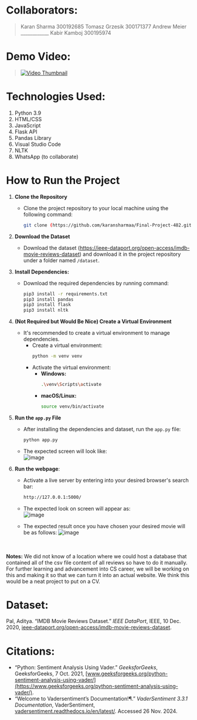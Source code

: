 # Collaborators: 
> Karan Sharma 300192685
> Tomasz Grzesik 300171377
> Andrew Meier ____________
> Kabir Kamboj 300195974
# Demo Video: 
> [![Video Thumbnail](https://img.youtube.com/vi/yJOTjSKP2Xo/0.jpg)](https://www.youtube.com/watch?v=yJOTjSKP2Xo)

# Technologies Used: 
1. Python 3.9
2. HTML/CSS
3. JavaScript
4. Flask API
5. Pandas Library
6. Visual Studio Code
7. NLTK
8. WhatsApp (to collaborate)

# How to Run the Project

1. **Clone the Repository**
   - Clone the project repository to your local machine using the following command:
     ```bash
     git clone (https://github.com/karansharmaa/Final-Project-482.git)
     ```

2. **Download the Dataset**
   - Download the dataset (https://ieee-dataport.org/open-access/imdb-movie-reviews-dataset) and download it in the project repository under a folder named `/dataset`.

3. **Install Dependencies:**
   - Download the required dependencies by running command:
      ```bash
      pip3 install -r requirements.txt
      pip3 install pandas
      pip3 install flask
      pip3 install nltk
      ```
    
3. **(Not Required but Would Be Nice) Create a Virtual Environment**
   - It's recommended to create a virtual environment to manage dependencies.
     - Create a virtual environment:
       ```bash
       python -m venv venv
       ```
     - Activate the virtual environment:
       - **Windows:**
         ```bash
         .\venv\Scripts\activate
         ```
       - **macOS/Linux:**
         ```bash
         source venv/bin/activate
         ```

4. **Run the `app.py` File**
   - After installing the dependencies and dataset, run the `app.py` file:
     ```bash
     python app.py
     ```
   - The expected screen will look like: <br>
     ![image](https://github.com/user-attachments/assets/5118d11e-650e-4fcc-9679-448cf449635c)


5. **Run the webpage**:
   - Activate a live server by entering into your desired browser's search bar:
      ```bash
      http://127.0.0.1:5000/
      ```
   - The expected look on screen will appear as: <br>
   ![image](https://github.com/user-attachments/assets/b367156f-4479-4602-b824-65b7ad45135a)


   - The expected result once you have chosen your desired movie will be as follows:
   ![image](https://github.com/user-attachments/assets/93ce71a2-0aec-4e2e-9801-afdaeb65f246)



     
<br></br>
**Notes:** 
We did not know of a location where we could host a database that contained all of the csv file content of all reviews so have to do it manually. 
For further learning and advancement into CS career, we will be working on this and making it so that we can turn it into an actual website. 
We think this would be a neat project to put on a CV. 

# Dataset:
Pal, Aditya. “IMDB Movie Reviews Dataset.” *IEEE DataPort*, IEEE, 10 Dec. 2020, [ieee-dataport.org/open-access/imdb-movie-reviews-dataset](https://ieee-dataport.org/open-access/imdb-movie-reviews-dataset).

# Citations:
- “Python: Sentiment Analysis Using Vader.” *GeeksforGeeks*, GeeksforGeeks, 7 Oct. 2021, [www.geeksforgeeks.org/python-sentiment-analysis-using-vader/](https://www.geeksforgeeks.org/python-sentiment-analysis-using-vader/).
- “Welcome to Vadersentiment’s Documentation!¶.” *VaderSentiment 3.3.1 Documentation*, VaderSentiment, [vadersentiment.readthedocs.io/en/latest/](https://vadersentiment.readthedocs.io/en/latest/). Accessed 26 Nov. 2024.


